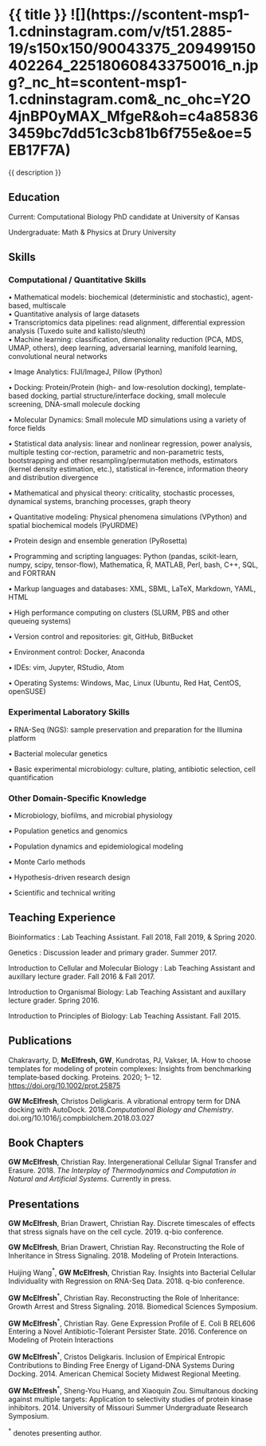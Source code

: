<h1> {{ title }} ![](https://scontent-msp1-1.cdninstagram.com/v/t51.2885-19/s150x150/90043375_209499150402264_225180608433750016_n.jpg?_nc_ht=scontent-msp1-1.cdninstagram.com&_nc_ohc=Y2O4jnBP0yMAX_MfgeR&oh=c4a858363459bc7dd51c3cb81b6f755e&oe=5EB17F7A) </h1> 
<p> {{ description }} </p>

## Education

Current: Computational Biology PhD candidate at University of Kansas

Undergraduate: Math & Physics at Drury University

## Skills 

### Computational / Quantitative Skills

• Mathematical models: biochemical (deterministic and stochastic), agent-based, multiscale\
• Quantitative analysis of large datasets\
• Transcriptomics data pipelines: read alignment, differential expression analysis (Tuxedo suite and kallisto/sleuth)\
• Machine learning: classification, dimensionality reduction (PCA, MDS, UMAP, others), deep learning, adversarial learning, manifold learning, convolutional neural networks

• Image Analytics: FIJI/ImageJ, Pillow (Python)

• Docking: Protein/Protein (high- and low-resolution docking), template-based docking, partial structure/interface docking, small molecule screening, DNA-small molecule docking

• Molecular Dynamics: Small molecule MD simulations using a variety of force fields

• Statistical data analysis: linear and nonlinear regression, power analysis, multiple testing cor-rection, parametric and non-parametric tests, bootstrapping and other resampling/permutation methods, estimators (kernel density estimation, etc.), statistical in-ference, information theory and distribution divergence

• Mathematical and physical theory: criticality, stochastic processes, dynamical systems, branching processes, graph theory

• Quantitative modeling: Physical phenomena simulations (VPython) and spatial biochemical models (PyURDME)

• Protein design and ensemble generation (PyRosetta)

• Programming and scripting languages: Python (pandas, scikit-learn, numpy, scipy, tensor-flow), Mathematica, R, MATLAB, Perl, bash, C++, SQL, and FORTRAN

• Markup languages and databases: XML, SBML, LaTeX, Markdown, YAML, HTML

• High performance computing on clusters (SLURM, PBS and other queueing systems)

• Version control and repositories: git, GitHub, BitBucket

• Environment control: Docker, Anaconda

• IDEs: vim, Jupyter, RStudio, Atom

• Operating Systems: Windows, Mac, Linux (Ubuntu, Red Hat, CentOS, openSUSE)

### Experimental Laboratory Skills
• RNA-Seq (NGS): sample preservation and preparation for the Illumina platform

• Bacterial molecular genetics

• Basic experimental microbiology: culture, plating, antibiotic selection, cell quantification


### Other Domain-Specific Knowledge
• Microbiology, biofilms, and microbial physiology

• Population genetics and genomics

• Population dynamics and epidemiological modeling

• Monte Carlo methods

• Hypothesis-driven research design

• Scientific and technical writing

## Teaching Experience

Bioinformatics : Lab Teaching Assistant. Fall 2018, Fall 2019, & Spring 2020.

Genetics : Discussion leader and primary grader. Summer 2017.

Introduction to Cellular and Molecular Biology : Lab Teaching Assistant and auxillary lecture grader. Fall 2016 & Fall 2017.

Introduction to Organismal Biology: Lab Teaching Assistant and auxillary lecture grader. Spring 2016.

Introduction to Principles of Biology: Lab Teaching Assistant. Fall 2015.

## Publications

Chakravarty, D, **McElfresh, GW**, Kundrotas, PJ, Vakser, IA. How to choose templates for modeling of protein complexes: Insights from benchmarking template‐based docking. Proteins. 2020; 1– 12. https://doi.org/10.1002/prot.25875

**GW McElfresh**, Christos Deligkaris. A vibrational entropy term for DNA docking with AutoDock. 2018.*Computational Biology and Chemistry*. doi.org/10.1016/j.compbiolchem.2018.03.027

## Book Chapters
 **GW McElfresh**, Christian Ray. Intergenerational Cellular Signal Transfer and Erasure. 2018. *The Interplay of Thermodynamics and Computation in Natural and Artificial Systems*. Currently in press.

## Presentations

**GW McElfresh**, Brian Drawert, Christian Ray. Discrete timescales of effects that stress signals have on the cell cycle. 2019. q-bio conference.

**GW McElfresh**, Brian Drawert, Christian Ray. Reconstructing the Role of Inheritance in Stress Signaling. 2018. Modeling of Protein Interactions. 

Huijing Wang<sup>*</sup>, **GW McElfresh**, Christian Ray. Insights into Bacterial Cellular Individuality with Regression on RNA-Seq Data. 2018. q-bio conference.

**GW McElfresh**<sup>*</sup>, Christian Ray. Reconstructing the Role of Inheritance: Growth Arrest and Stress Signaling. 2018. Biomedical Sciences Symposium.

**GW McElfresh**<sup>*</sup>, Christian Ray. Gene Expression Profile of E. Coli B REL606 Entering a Novel Antibiotic-Tolerant Persister State. 2016. Conference on Modeling of Protein Interactions

**GW McElfresh**<sup>*</sup>, Cristos Deligkaris. Inclusion of Empirical Entropic Contributions to Binding Free Energy of Ligand-DNA Systems During Docking. 2014. American Chemical Society Midwest Regional Meeting.

**GW McElfresh**<sup>*</sup>, Sheng-You Huang, and Xiaoquin Zou. Simultanous docking against multiple targets: Application to selectivity studies of protein kinase inhibitors. 2014. University of Missouri Summer Undergraduate Research Symposium.

<sup>*</sup> denotes presenting author.
